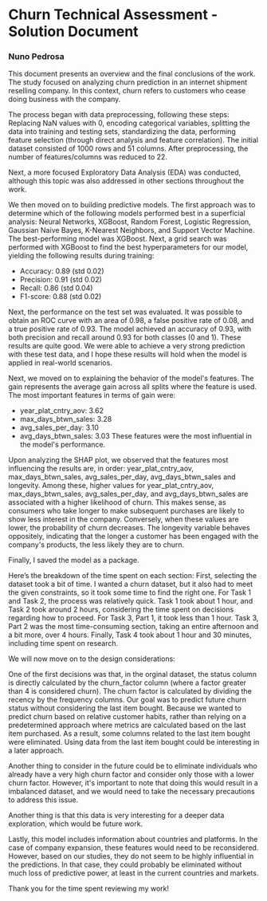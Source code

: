 # Churn Technical Assessment - Solution Document
### Nuno Pedrosa
 
This document presents an overview and the final conclusions of the work.
The study focused on analyzing churn prediction in an internet shipment reselling company. In this context, churn refers to customers who cease doing business with the company.

The process began with data preprocessing, following these steps: Replacing NaN values with 0, encoding categorical variables, splitting the data into training and testing sets, standardizing the data, performing feature selection (through direct analysis and feature correlation). The initial dataset consisted of 1000 rows and 51 columns. After preprocessing, the number of features/columns was reduced to 22.

Next, a more focused Exploratory Data Analysis (EDA) was conducted, although this topic was also addressed in other sections throughout the work.

We then moved on to building predictive models. The first approach was to determine which of the following models performed best in a superficial analysis: Neural Networks, XGBoost, Random Forest, Logistic Regression, Gaussian Naive Bayes, K-Nearest Neighbors, and Support Vector Machine. The best-performing model was XGBoost. Next, a grid search was performed with XGBoost to find the best hyperparameters for our model, yielding the following results during training:
- Accuracy: 0.89 (std 0.02)
- Precision: 0.91 (std 0.02)
- Recall: 0.86 (std 0.04)
- F1-score: 0.88 (std 0.02)

Next, the performance on the test set was evaluated. It was possible to obtain an ROC curve with an area of 0.98, a false positive rate of 0.08, and a true positive rate of 0.93. The model achieved an accuracy of 0.93, with both precision and recall around 0.93 for both classes (0 and 1). These results are quite good. We were able to achieve a very strong prediction with these test data, and I hope these results will hold when the model is applied in real-world scenarios.

Next, we moved on to explaining the behavior of the model's features. The gain represents the average gain across all splits where the feature is used. The most important features in terms of gain were:
- year_plat_cntry_aov: 3.62
- max_days_btwn_sales: 3.28
- avg_sales_per_day: 3.10
- avg_days_btwn_sales: 3.03
These features were the most influential in the model's performance.

Upon analyzing the SHAP plot, we observed that the features most influencing the results are, in order: year_plat_cntry_aov, max_days_btwn_sales, avg_sales_per_day, avg_days_btwn_sales and longevity.
Among these, higher values for year_plat_cntry_aov, max_days_btwn_sales, avg_sales_per_day, and avg_days_btwn_sales are associated with a higher likelihood of churn. This makes sense, as consumers who take longer to make subsequent purchases are likely to show less interest in the company. Conversely, when these values are lower, the probability of churn decreases. The longevity variable behaves oppositely, indicating that the longer a customer has been engaged with the company's products, the less likely they are to churn.

Finally, I saved the model as a package.

Here’s the breakdown of the time spent on each section: First, selecting the dataset took a bit of time. I wanted a churn dataset, but it also had to meet the given constraints, so it took some time to find the right one. For Task 1 and Task 2, the process was relatively quick. Task 1 took about 1 hour, and Task 2 took around 2 hours, considering the time spent on decisions regarding how to proceed. For Task 3, Part 1, it took less than 1 hour. Task 3, Part 2 was the most time-consuming section, taking an entire afternoon and a bit more, over 4 hours. Finally, Task 4 took about 1 hour and 30 minutes, including time spent on research.

We will now move on to the design considerations:

One of the first decisions was that, in the orginal dataset, the status column is directly calculated by the churn_factor column (where a factor greater than 4 is considered churn). The churn factor is calculated by dividing the recency by the frequency columns. Our goal was to predict future churn status without considering the last item bought. Because we wanted to predict churn based on relative customer habits, rather than relying on a predetermined approach where metrics are calculated based on the last item purchased. As a result, some columns related to the last item bought were eliminated. Using data from the last item bought could be interesting in a later approach.

Another thing to consider in the future could be to eliminate individuals who already have a very high churn factor and consider only those with a lower churn factor. However, it's important to note that doing this would result in a imbalanced dataset, and we would need to take the necessary precautions to address this issue.

Another thing is that this data is very interesting for a deeper data exploration, which would be future work.

Lastly, this model includes information about countries and platforms. In the case of company expansion, these features would need to be reconsidered. However, based on our studies, they do not seem to be highly influential in the predictions. In that case, they could probably be eliminated without much loss of predictive power, at least in the current countries and markets.

Thank you for the time spent reviewing my work!


